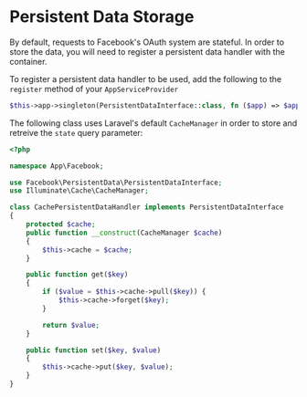 # Persistent Data Storage

By default, requests to Facebook's OAuth system are stateful. In order to store the data, you will need to register a persistent data handler with the container.

To register a persistent data handler to be used, add the following to the `register` method of your `AppServiceProvider`

```php
$this->app->singleton(PersistentDataInterface::class, fn ($app) => $app[CachePersistentDataHandler::class])
```

The following class uses Laravel's default `CacheManager` in order to store and retreive the `state` query parameter:

```php
<?php

namespace App\Facebook;

use Facebook\PersistentData\PersistentDataInterface;
use Illuminate\Cache\CacheManager;

class CachePersistentDataHandler implements PersistentDataInterface
{
    protected $cache;
    public function __construct(CacheManager $cache)
    {
        $this->cache = $cache;
    }

    public function get($key)
    {
        if ($value = $this->cache->pull($key)) {
            $this->cache->forget($key);
        }

        return $value;
    }

    public function set($key, $value)
    {
        $this->cache->put($key, $value);
    }
}
```
